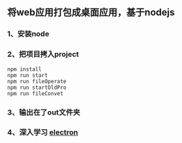## 将web应用打包成桌面应用，基于nodejs

### 1、安装node
### 2、把项目拷入project
```
npm install
npm run start
npm run fileOperate
npm run startOldPro
npm run fileConvet
```
### 3、输出在了out文件夹
### 4、深入学习 [electron](https://electronjs.org/docs)
